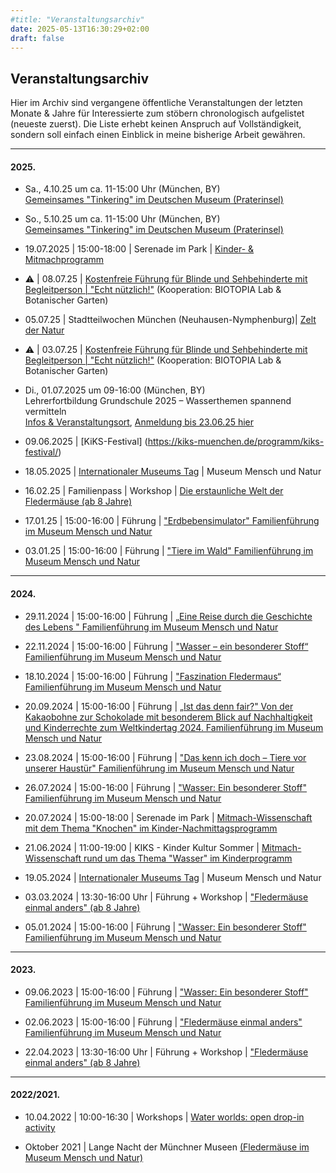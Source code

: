 ```yaml
---
#title: "Veranstaltungsarchiv"
date: 2025-05-13T16:30:29+02:00
draft: false
---
```



## Veranstaltungsarchiv 

Hier im Archiv sind vergangene öffentliche Veranstaltungen der letzten Monate & Jahre für Interessierte zum stöbern chronologisch aufgelistet (neueste zuerst). Die Liste erhebt keinen Anspruch auf Vollständigkeit, sondern soll einfach einen Einblick in meine bisherige Arbeit gewähren. 

___

#### 2025.  
* Sa., 4.10.25 um ca. 11-15:00 Uhr (München, BY)  
[Gemeinsames "Tinkering" im Deutschen Museum (Praterinsel)](https://www.deutsches-museum.de/)  
* So., 5.10.25 um ca. 11-15:00 Uhr (München, BY)  
[Gemeinsames "Tinkering" im Deutschen Museum (Praterinsel)](https://www.deutsches-museum.de/) 
* 19.07.2025 | 15:00-18:00 | Serenade im Park | [Kinder- & Mitmachprogramm](https://stadt.muenchen.de/infos/serenade-im-park.html)

* ⚠️ | 08.07.25 | [Kostenfreie Führung für Blinde und Sehbehinderte mit Begleitperson | "Echt nützlich!"](https://www.eventbrite.de/e/echt-nutzlich-tickets-1389095826009?aff=oddtdtcreator) (Kooperation: BIOTOPIA Lab & Botanischer Garten) 

* 05.07.25 | Stadtteilwochen München (Neuhausen-Nymphenburg)| [Zelt der Natur](https://stadtteilwochen-muenchen.de/stadtteilwoche-neuhausen-nymphenburg/forschen-sammeln-verstehen)

* ⚠️ | 03.07.25 | [Kostenfreie Führung für Blinde und Sehbehinderte mit Begleitperson | "Echt nützlich!"](https://www.eventbrite.de/e/echt-nutzlich-tickets-1299225330939?aff=oddtdtcreator) (Kooperation: BIOTOPIA Lab & Botanischer Garten) 

* Di., 01.07.2025 um 09-16:00  (München, BY)  
Lehrerfortbildung Grundschule 2025 – Wasserthemen spannend vermitteln  
[Infos & Veranstaltungsort](https://mmn-muenchen.snsb.de/lehrerfortbildung-grundschule-2025-wasserthemen-spannend-vermitteln/), [Anmeldung bis 23.06.25 hier](https://fibs.alp.dillingen.de/lehrgangssuche?container_id=409789)

* 09.06.2025 | [KiKS-Festival] (https://kiks-muenchen.de/programm/kiks-festival/)

* 18.05.2025 | [Internationaler Museums Tag](https://www.museumsbund.de/internationaler-museumstag/) | Museum Mensch und Natur

* 16.02.25 | Familienpass | Workshop | [Die erstaunliche Welt der Fledermäuse (ab 8 Jahre)](https://veranstaltungen.muenchen.de/ferienangebote-familienpass/veranstaltungen/die-erstaunliche-welt-der-fledermaeuse-ab-8-jahre/)

* 17.01.25 | 15:00-16:00 | Führung | ["Erdbebensimulator" Familienführung im Museum Mensch und Natur](https://mmn-muenchen.snsb.de/familienfuehrungen/)

* 03.01.25 | 15:00-16:00 | Führung | ["Tiere im Wald" Familienführung im Museum Mensch und Natur](https://mmn-muenchen.snsb.de/familienfuehrungen/)
___

#### 2024.  
* 29.11.2024 | 15:00-16:00 | Führung | [„Eine Reise durch die Geschichte des Lebens " Familienführung im Museum Mensch und Natur](https://mmn-muenchen.snsb.de/familienfuehrungen/)

* 22.11.2024 | 15:00-16:00 | Führung | ["Wasser – ein besonderer Stoff“ Familienführung im Museum Mensch und Natur](https://mmn-muenchen.snsb.de/familienfuehrungen/)

* 18.10.2024 | 15:00-16:00 | Führung | ["Faszination Fledermaus“ Familienführung im Museum Mensch und Natur](https://mmn-muenchen.snsb.de/familienfuehrungen/)

* 20.09.2024 | 15:00-16:00 | Führung | [„Ist das denn fair?" Von der Kakaobohne zur Schokolade mit besonderem Blick auf Nachhaltigkeit und Kinderrechte zum Weltkindertag 2024. Familienführung im Museum Mensch und Natur](https://mmn-muenchen.snsb.de/familienfuehrungen/)

* 23.08.2024 | 15:00-16:00 | Führung | ["Das kenn ich doch – Tiere vor unserer Haustür" Familienführung im Museum Mensch und Natur](https://mmn-muenchen.snsb.de/familienfuehrungen/)

* 26.07.2024 | 15:00-16:00 | Führung | ["Wasser: Ein besonderer Stoff" Familienführung im Museum Mensch und Natur](https://mmn-muenchen.snsb.de/familienfuehrungen/)

* 20.07.2024 | 15:00-18:00 | Serenade im Park | [Mitmach-Wissenschaft mit dem Thema "Knochen" im Kinder-Nachmittagsprogramm](https://stadt.muenchen.de/infos/serenade-im-park.html#:~:text=Das%20Klassik%2DOpen%2DAir%2D,Eintritt%20frei!)

* 21.06.2024 | 11:00-19:00 | KIKS - Kinder Kultur Sommer | [Mitmach-Wissenschaft rund um das Thema "Wasser" im Kinderprogramm](https://kiks-muenchen.de/)

* 19.05.2024 | [Internationaler Museums Tag](https://www.museumsbund.de/internationaler-museumstag/) | Museum Mensch und Natur 

* 03.03.2024 | 13:30-16:00 Uhr | Führung + Workshop | ["Fledermäuse einmal anders" (ab 8 Jahre)](https://veranstaltungen.muenchen.de/ferienangebote-familienpass/veranstaltungen/fledermaeuse-einmal-anders-ab-8-jahre-2/)

*  05.01.2024 | 15:00-16:00 | Führung | ["Wasser: Ein besonderer Stoff" Familienführung im Museum Mensch und Natur](https://mmn-muenchen.snsb.de/familienfuehrungen/)  

___

#### 2023.  
* 09.06.2023 | 15:00-16:00 | Führung | ["Wasser: Ein besonderer Stoff" Familienführung im Museum Mensch und Natur](https://mmn-muenchen.snsb.de/familienfuehrungen/)  

* 02.06.2023 | 15:00-16:00 | Führung | ["Fledermäuse einmal anders" Familienführung im Museum Mensch und Natur](https://mmn-muenchen.snsb.de/familienfuehrungen/)  

* 22.04.2023 | 13:30-16:00 Uhr | Führung + Workshop | ["Fledermäuse einmal anders" (ab 8 Jahre)](https://veranstaltungen.muenchen.de/ferienangebote-familienpass/veranstaltungen/fledermaeuse-einmal-anders-ab-8-jahre/) 

___

#### 2022/2021.  
* 10.04.2022 | 10:00-16:30 | Workshops | [Water worlds: open drop-in activity](https://biotopia.net/en/biotopia-lab/dropins#program)

* Oktober 2021 | Lange Nacht der Münchner Museen [(Fledermäuse im Museum Mensch und Natur)](https://mmn-muenchen.snsb.de/lange-nacht-der-muenchner-museen/)